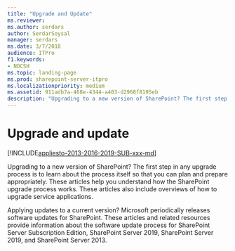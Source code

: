 ```yaml
---
title: "Upgrade and Update"
ms.reviewer: 
ms.author: serdars
author: SerdarSoysal
manager: serdars
ms.date: 3/7/2018
audience: ITPro
f1.keywords:
- NOCSH
ms.topic: landing-page
ms.prod: sharepoint-server-itpro
ms.localizationpriority: medium
ms.assetid: 911adb7a-468e-4344-a403-d2968f8195eb
description: "Upgrading to a new version of SharePoint? The first step in any upgrade process is to learn about the process itself so that you can plan and prepare appropriately. These articles help you understand how the SharePoint upgrade process works. These articles also include overviews of how to upgrade service applications."
---
```


# Upgrade and update

[!INCLUDE[appliesto-2013-2016-2019-SUB-xxx-md](../includes/appliesto-2013-2016-2019-SUB-xxx-md.md)]

Upgrading to a new version of SharePoint? The first step in any upgrade process is to learn about the process itself so that you can plan and prepare appropriately. These articles help you understand how the SharePoint upgrade process works. These articles also include overviews of how to upgrade service applications. 
  
Applying updates to a current version? Microsoft periodically releases software updates for SharePoint. These articles and related resources provide information about the software update process for SharePoint Server Subscription Edition, SharePoint Server 2019, SharePoint Server 2019, and SharePoint Server 2013.
  
